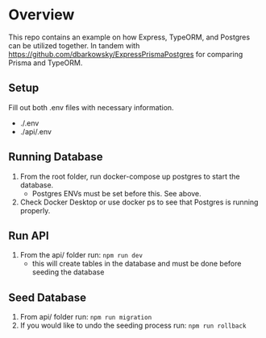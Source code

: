 # Overview

This repo contains an example on how Express, TypeORM, and Postgres can be utilized together. In tandem with https://github.com/dbarkowsky/ExpressPrismaPostgres for comparing Prisma and TypeORM.

## Setup

Fill out both .env files with necessary information. 
- ./.env
- ./api/.env

## Running Database

1. From the root folder, run docker-compose up postgres to start the database.
    - Postgres ENVs must be set before this. See above.
2. Check Docker Desktop or use docker ps to see that Postgres is running properly.

## Run API

1. From the api/ folder run:
    ``` npm run dev ```
    - this will create tables in the database and must be done before seeding the database

## Seed Database

1. From api/ folder run:
    ``` npm run migration ```
2. If you would like to undo the seeding process run:
    ``` npm run rollback ```

